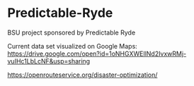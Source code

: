 # Predictable-Ryde
BSU project sponsored by Predictable Ryde

Current data set visualized on Google Maps:
https://drive.google.com/open?id=1oNHGXWEIlNd2IvxwRMj-vuIHc1LbLcNF&usp=sharing

https://openrouteservice.org/disaster-optimization/
